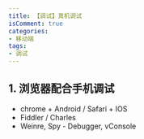 ```yaml
---
title: 【调试】真机调试
isComment: true
categories: 
- 移动端
tags: 
- 调试
---
```


## 1. 浏览器配合手机调试

+ chrome + Android / Safari + IOS
+ Fiddler / Charles
+ Weinre, Spy - Debugger, vConsole

